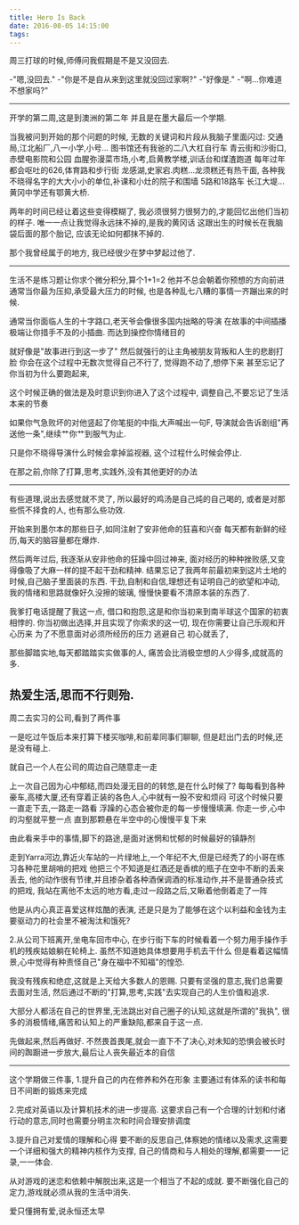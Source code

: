```yaml
---
title: Hero Is Back
date: 2016-08-05 14:15:00
tags:
---
```

周三打球的时候,师傅问我假期是不是又没回去.

-"嗯,没回去."
-"你是不是自从来到这里就没回过家啊?"
-"好像是."
-"啊...你难道不想家吗?"

---
开学的第二周,这是到澳洲的第二年
并且是在墨大最后一个学期.

当我被问到开始的那个问题的时候,
无数的关键词和片段从我脑子里面闪过:
交通局,江北船厂,八一小学,小号...
图书馆还有我爸的二八大杠自行车
青云街和沙街口,赤壁电影院和公园
血腥弥漫菜市场,小考,启黄教学楼,训话台和煤渣跑道
每年过年都会呕吐的626,体育路和步行街
龙感湖,史家宕.肉糕...龙须糕还有热干面,
各种我不晓得名字的大大小小的单位,补课和小灶的院子和围墙
5路和18路车
长江大堤...黄冈中学还有鄂黄大桥.

两年的时间已经让着这些变得模糊了,
我必须很努力很努力的,才能回忆出他们当初的样子.
唯一一点让我觉得永远抹不掉的,是我的黄冈话
这跟出生的时候长在我脑袋后面的那个胎记,
应该无论如何都抹不掉的.

那个我曾经属于的地方,
我已经很少在梦中梦起过他了.

---

生活不是练习题让你求个微分积分,算个1+1=2
他并不总会朝着你预想的方向前进
通常当你最为压抑,承受最大压力的时候,
也是各种乱七八糟的事情一齐蹦出来的时候.

通常当你面临人生的十字路口,老天爷会像很多国内拙略的导演
在故事的中间插播极端让你措手不及的小插曲.
而达到操控你情绪目的

就好像是"故事进行到这一步了"
然后就强行的让主角被朋友背叛和人生的悲剧打脸
你会在这个过程中无数次觉得自己不行了,
觉得跑不动了,想停下来
甚至忘记了你当初为什么要跑起来,

这个时候正确的做法是及时意识到你进入了这个过程中,
调整自己,不要忘记了生活本来的节奏

如果你气急败坏的对他竖起了你笔挺的中指,大声喊出一句F,
导演就会告诉剧组"再送他一条",继续艹你艹到服气为止.

只是你不晓得导演什么时候会拿掉监视器,
这个过程什么时候会停止.

在那之前,你除了打算,思考,实践外,没有其他更好的办法

---

有些道理,说出去感觉就不灵了,
所以最好的鸡汤是自己炖的自己喝的,
或者是对那些慌不择食的人,
也有那么些功效.

开始来到墨尔本的那些日子,如同注射了安非他命的狂喜和兴奋
每天都有新鲜的经历,每天的脑容量都在爆炸.

然后两年过后,
我逐渐从安非他命的狂躁中回过神来,
面对经历的种种挫败感,又变得像吸了大麻一样的提不起干劲和精神.
结果忘记了我两年前最初来到这片土地的时候,自己脑子里面装的东西.
干劲,自制和自信,理想还有证明自己的欲望和冲动,
我的情绪和思路就像好久没擦的玻璃,
慢慢快要看不清原本装的东西了.

我爹打电话提醒了我这一点,
借口和抱怨,这是和你当初来到南半球这个国家的初衷相悖的.
你当初做出选择,并且实现了你索求的这一切,
现在你需要让自己乐观和开心历来
为了不愿意面对必须所经历的压力 逃避自己
初心就丢了,

那些脚踏实地,每天都踏踏实实做事的人,
痛苦会比消极空想的人少得多,成就高的多.

热爱生活,思而不行则殆.
---

周二去实习的公司,看到了两件事
 
一是吃过午饭后本来打算下楼买咖啡,和前辈同事们聊聊,
但是赶出门去的时候,还是没有碰上.

就自己一个人在公司的周边自己随意走一走

上一次自己因为心中郁结,而四处漫无目的的转悠,是在什么时候了?
每每看到各种豪车,高楼大厦,还有穿着正装的各色人,心中就有一股不安和烦闷
可这个时候只要一直走下去,一路走一路看
浮躁的心态会被你走的每一步慢慢填满.
你走一步,心中的沟壑就平整一点
直到那颗悬在半空中的心慢慢平复下来

由此看来手中的事情,脚下的路途,是面对迷惘和忧郁的时候最好的镇静剂

走到Yarra河边,靠近火车站的一片绿地上,一个年纪不大,但是已经秃了的小哥在练习各种花里胡哨的把戏
他把三个不知道是红酒还是香槟的瓶子在空中不断的丢来丢去,
他的动作很有节律,并且掺杂着各种酒保调酒的标准动作,并不是普通杂技式的把戏,
我站在离他不太远的地方看,走过一段路之后,又瞅着他倒着走了一阵

他是从内心真正喜爱这样炫酷的表演,
还是只是为了能够在这个以利益和金钱为主要驱动力的社会里不被淘汰和饿死?



2.从公司下班离开,坐电车回市中心,
在步行街下车的时候看着一个努力用手操作手机的残疾姑娘躺在轮椅上.
虽然不知道她具体想要用手机去干什么
但是看着这幅情景,心中觉得有种责怪自己"身在福中不知福"的惶恐.

我没有残疾和绝症,这就是上天给大多数人的恩赐.
只要有坚强的意志,我们总需要去面对生活,
然后通过不断的"打算,思考,实践"去实现自己的人生价值和追求.

大部分人都活在自己的世界里,无法跳出对自己圈子的认知,这就是所谓的"我执",
很多的消极情绪,痛苦和认知上的严重缺陷,都来自于这一点.

先做起来,然后再做好.
不然畏首畏尾,就会一直下不了决心,对未知的恐惧会被长时间的踟蹰进一步放大,最后让人丧失最近本的自信

---
这个学期做三件事,
1.提升自己的内在修养和外在形象
主要通过有体系的读书和每日不间断的锻炼来完成

2.完成对英语以及计算机技术的进一步提高.
这要求自己有一个合理的计划和付诸行动的意志,同时也需要分明主次和时间合理安排调度

3.提升自己对爱情的理解和心得
要不断的反思自己,体察她的情绪以及需求,这需要一个详细和强大的精神内核作为支撑,
自己的情商和与人相处的理解,都需要一一记录,一一体会.

从对游戏的迷恋和依赖中解脱出来,这是一个相当了不起的成就.
要不断强化自己的定力,游戏就必须从我的生活中消失.


爱只懂拥有爱,说永恒还太早